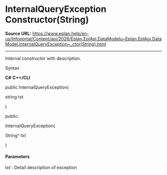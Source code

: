 # InternalQueryException Constructor(String)

**Source URL:** https://www.eplan.help/en-us/Infoportal/Content/api/2026/Eplan.EplApi.DataModelu~Eplan.EplApi.DataModel.InternalQueryException~_ctor(String).html

---

Internal constructor with description.

Syntax

**C#**
**C++/CLI**


public InternalQueryException( 

   string txt

)

public:

InternalQueryException( 

   String^ txt

)


#### Parameters

*txt*
:   Detail description of exception
